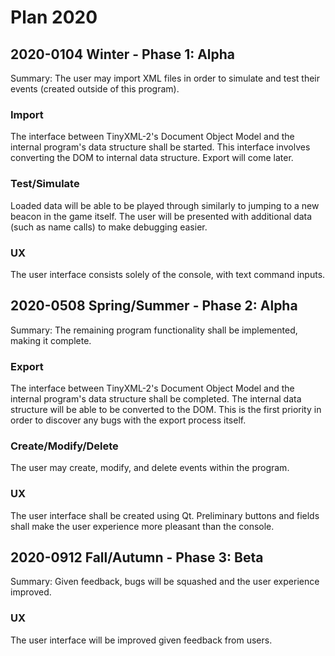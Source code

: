 # Plan 2020

## 2020-0104 Winter - Phase 1: Alpha

Summary: The user may import XML files in order to simulate and test their events (created outside of this program).

### Import

The interface between TinyXML-2's Document Object Model and the internal program's data structure shall be started.
This interface involves converting the DOM to internal data structure. Export will come later.

### Test/Simulate

Loaded data will be able to be played through similarly to jumping to a new beacon in the game itself.
The user will be presented with additional data (such as name calls) to make debugging easier.

### UX

The user interface consists solely of the console, with text command inputs.

## 2020-0508 Spring/Summer - Phase 2: Alpha

Summary: The remaining program functionality shall be implemented, making it complete.

### Export

The interface between TinyXML-2's Document Object Model and the internal program's data structure shall be completed.
The internal data structure will be able to be converted to the DOM.
This is the first priority in order to discover any bugs with the export process itself.

### Create/Modify/Delete

The user may create, modify, and delete events within the program.

### UX

The user interface shall be created using Qt.
Preliminary buttons and fields shall make the user experience more pleasant than the console. 

## 2020-0912 Fall/Autumn - Phase 3: Beta

Summary: Given feedback, bugs will be squashed and the user experience improved.

### UX

The user interface will be improved given feedback from users.
